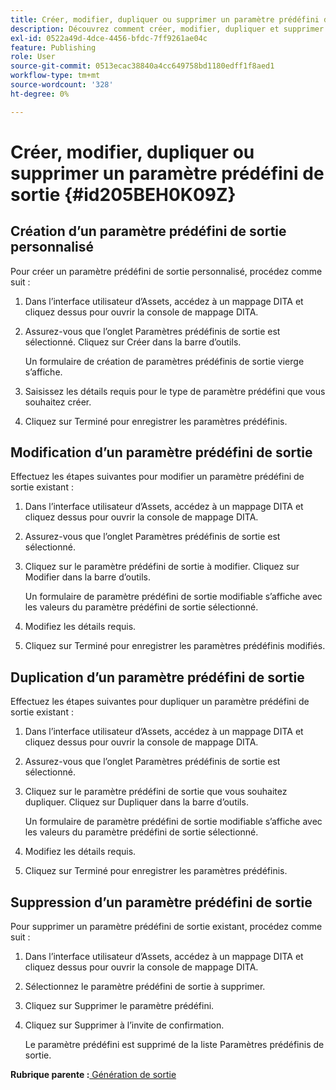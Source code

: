 ```yaml
---
title: Créer, modifier, dupliquer ou supprimer un paramètre prédéfini de sortie
description: Découvrez comment créer, modifier, dupliquer et supprimer un paramètre prédéfini de sortie personnalisé dans AEM Guides.
exl-id: 0522a49d-4dce-4456-bfdc-7ff9261ae04c
feature: Publishing
role: User
source-git-commit: 0513ecac38840a4cc649758bd1180edff1f8aed1
workflow-type: tm+mt
source-wordcount: '328'
ht-degree: 0%

---
```


# Créer, modifier, dupliquer ou supprimer un paramètre prédéfini de sortie {#id205BEH0K09Z}

## Création d’un paramètre prédéfini de sortie personnalisé

Pour créer un paramètre prédéfini de sortie personnalisé, procédez comme suit :

1. Dans l’interface utilisateur d’Assets, accédez à un mappage DITA et cliquez dessus pour ouvrir la console de mappage DITA.

1. Assurez-vous que l’onglet Paramètres prédéfinis de sortie est sélectionné. Cliquez sur Créer dans la barre d’outils.

   Un formulaire de création de paramètres prédéfinis de sortie vierge s’affiche.

1. Saisissez les détails requis pour le type de paramètre prédéfini que vous souhaitez créer.

1. Cliquez sur Terminé pour enregistrer les paramètres prédéfinis.


## Modification d’un paramètre prédéfini de sortie

Effectuez les étapes suivantes pour modifier un paramètre prédéfini de sortie existant :

1. Dans l’interface utilisateur d’Assets, accédez à un mappage DITA et cliquez dessus pour ouvrir la console de mappage DITA.

1. Assurez-vous que l’onglet Paramètres prédéfinis de sortie est sélectionné.

1. Cliquez sur le paramètre prédéfini de sortie à modifier. Cliquez sur Modifier dans la barre d’outils.

   Un formulaire de paramètre prédéfini de sortie modifiable s’affiche avec les valeurs du paramètre prédéfini de sortie sélectionné.

1. Modifiez les détails requis.

1. Cliquez sur Terminé pour enregistrer les paramètres prédéfinis modifiés.


## Duplication d’un paramètre prédéfini de sortie

Effectuez les étapes suivantes pour dupliquer un paramètre prédéfini de sortie existant :

1. Dans l’interface utilisateur d’Assets, accédez à un mappage DITA et cliquez dessus pour ouvrir la console de mappage DITA.

1. Assurez-vous que l’onglet Paramètres prédéfinis de sortie est sélectionné.

1. Cliquez sur le paramètre prédéfini de sortie que vous souhaitez dupliquer. Cliquez sur Dupliquer dans la barre d’outils.

   Un formulaire de paramètre prédéfini de sortie modifiable s’affiche avec les valeurs du paramètre prédéfini de sortie sélectionné.

1. Modifiez les détails requis.

1. Cliquez sur Terminé pour enregistrer les paramètres prédéfinis.


## Suppression d’un paramètre prédéfini de sortie

Pour supprimer un paramètre prédéfini de sortie existant, procédez comme suit :

1. Dans l’interface utilisateur d’Assets, accédez à un mappage DITA et cliquez dessus pour ouvrir la console de mappage DITA.

1. Sélectionnez le paramètre prédéfini de sortie à supprimer.

1. Cliquez sur Supprimer le paramètre prédéfini.

1. Cliquez sur Supprimer à l’invite de confirmation.

   Le paramètre prédéfini est supprimé de la liste Paramètres prédéfinis de sortie.


**Rubrique parente :**[ Génération de sortie](generate-output.md)
